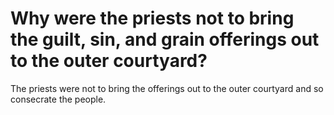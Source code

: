 # Why were the priests not to bring the guilt, sin, and grain offerings out to the outer courtyard?

The priests were not to bring the offerings out to the outer courtyard and so consecrate the people.
